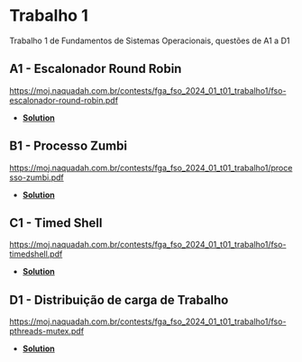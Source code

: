 # Trabalho 1

Trabalho 1 de Fundamentos de Sistemas Operacionais, questões de A1 a D1

## A1 - Escalonador Round Robin

https://moj.naquadah.com.br/contests/fga_fso_2024_01_t01_trabalho1/fso-escalonador-round-robin.pdf

- **[Solution](roundRobin.c)**

## B1 - Processo Zumbi

https://moj.naquadah.com.br/contests/fga_fso_2024_01_t01_trabalho1/processo-zumbi.pdf

- **[Solution](processoZumbi.c)**

## C1 - Timed Shell

https://moj.naquadah.com.br/contests/fga_fso_2024_01_t01_trabalho1/fso-timedshell.pdf

- **[Solution](timedShell.c)**

## D1 - Distribuição de carga de Trabalho

https://moj.naquadah.com.br/contests/fga_fso_2024_01_t01_trabalho1/fso-pthreads-mutex.pdf

- **[Solution](distribuicaoTrabalho.c)**

